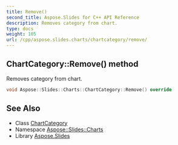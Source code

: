 ```yaml
---
title: Remove()
second_title: Aspose.Slides for C++ API Reference
description: Removes category from chart.
type: docs
weight: 105
url: /cpp/aspose.slides.charts/chartcategory/remove/
---
```

## ChartCategory::Remove() method


Removes category from chart.

```cpp
void Aspose::Slides::Charts::ChartCategory::Remove() override
```


## See Also

* Class [ChartCategory](./)
* Namespace [Aspose::Slides::Charts](../)
* Library [Aspose.Slides](../../)